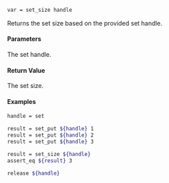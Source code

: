 ```sh
var = set_size handle
```

Returns the set size based on the provided set handle.

#### Parameters

The set handle.

#### Return Value

The set size.

#### Examples

```sh
handle = set

result = set_put ${handle} 1
result = set_put ${handle} 2
result = set_put ${handle} 3

result = set_size ${handle}
assert_eq ${result} 3

release ${handle}
```
